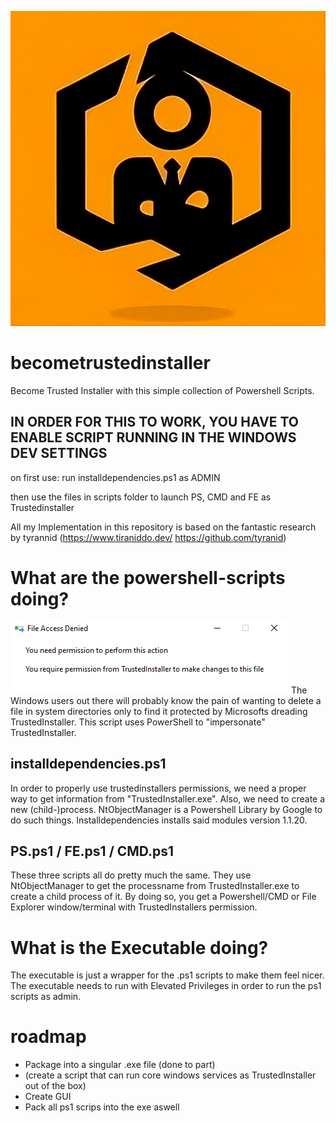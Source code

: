 ![alt text](https://github.com/realdcre/becometrustedinstaller/blob/main/assets/becometilogo-upscaled.png)



# becometrustedinstaller

Become Trusted Installer 
with this simple collection of Powershell Scripts.


## IN ORDER FOR THIS TO WORK, YOU HAVE TO ENABLE SCRIPT RUNNING IN THE WINDOWS DEV SETTINGS

on first use: run installdependencies.ps1 as ADMIN

then use the files in scripts folder to launch PS, CMD and FE as Trustedinstaller



All my Implementation in this repository is based on the fantastic research by tyrannid (https://www.tiraniddo.dev/  https://github.com/tyranid)



# What are the powershell-scripts doing?
![alt text](https://github.com/realdcre/becometrustedinstaller/blob/main/assets/trustedinstaller1.png)
The Windows users out there will probably know the pain of wanting to delete a file in system directories only to find it protected by Microsofts dreading TrustedInstaller.
This script uses PowerShell to "impersonate" TrustedInstaller. 

## installdependencies.ps1
In order to properly use trustedinstallers permissions, we need a proper way to get information from "TrustedInstaller.exe". Also, we need to create a new (child-)process. NtObjectManager is a Powershell Library by Google to do such things. Installdependencies installs said modules version 1.1.20.

## PS.ps1 / FE.ps1 / CMD.ps1
These three scripts all do pretty much the same. 
They use NtObjectManager to get the processname from TrustedInstaller.exe to create a child process of it. By doing so, you get a Powershell/CMD or File Explorer window/terminal with TrustedInstallers permission. 

# What is the Executable doing?
The executable is just a wrapper for the .ps1 scripts to make them feel nicer. The executable needs to run with Elevated Privileges in order to run the ps1 scripts as admin.


# roadmap
- Package into a singular .exe file (done to part)
- (create a script that can run core windows services as TrustedInstaller out of the box) 
- Create GUI
- Pack all ps1 scrips into the exe aswell